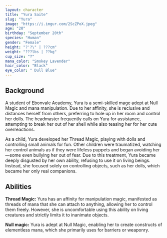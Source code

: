 ```yaml
---
layout: character
title: "Yura Saite"
slug: "Yura"
image: "https://i.imgur.com/2ScZPoX.jpeg"
age: "20"
birthday: "September 20th"
species: "Human"
gender: "Female"
height: "?'?\" | ???cm"
weight: "???lbs | ??kg"
cup_size: "?"
mana_color: "Smokey Lavender"
hair_color: "Black"
eye_color: " Dull Blue"
---
```


## Background

A student of Ebonvale Academy, Yura is a semi-skilled mage adept at Null Magic and mana manipulation. Due to her affinity, she is reclusive and distances herself from others, preferring to hole up in her room and control her dolls. The headmaster frequently calls on Yura for assistance, attempting to break her out of her shell while also teasing her for her cute overreactions.

As a child, Yura developed her Thread Magic, playing with dolls and controlling small animals for fun. Other children were traumatized, watching her control animals as if they were lifeless puppets and began avoiding her—some even bullying her out of fear. Due to this treatment, Yura became deeply disgusted by her own ability, refusing to use it on living beings. Instead, she focused solely on controlling objects, such as her dolls, which became her only real companions.



## Abilities

**Thread Magic:** Yura has an affinity for manipulation magic, manifested as threads of mana that she can attach to anything, allowing her to control them freely. However, she is uncomfortable using this ability on living creatures and strictly limits it to inanimate objects.

**Null magic:** Yura is adept at Null Magic, enabling her to create constructs of elementless mana, which she primarily uses for barriers or weaponry.
